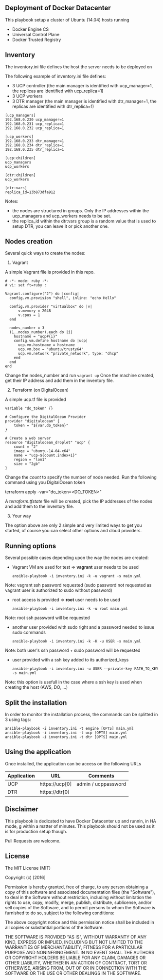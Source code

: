 Deployment of Docker Datacenter
-------------------------------

This playbook setup a cluster of Ubuntu (14.04) hosts running
* Docker Engine CS
* Universal Control Plane
* Docker Trusted Registry

Inventory
---------

The inventory.ini file defines the host the server needs to be deployed on

The following example of inventory.ini file defines:
- 3 UCP controller (the main manager is identified with ucp_manager=1, the replicas are identified with ucp_replica=1)
- 3 UCP workers
- 3 DTR manager (the main manager is identified with dtr_manager=1, the replicas are identified with dtr_replica=1)

```
[ucp_managers]
192.168.0.230 ucp_manager=1
192.168.0.231 ucp_replica=1
192.168.0.232 ucp_replica=1

[ucp_workers]
192.168.0.233 dtr_manager=1
192.168.0.234 dtr_replica=1
192.168.0.235 dtr_replica=1

[ucp:children]
ucp_managers
ucp_workers

[dtr:children]
ucp_workers

[dtr:vars]
replica_id=13b873dfa912
```

Notes:
- the nodes are structured in groups. Only the IP addresses within the ucp_managers and ucp_workers needs to be set.
- the replica_id within the dtr:vars group is a random value that is used to setup DTR, you can leave it or pick another one.


Nodes creation
--------------

Several quick ways to create the nodes:

1. Vagrant

A simple Vagrant file is provided in this repo.

```
# -*- mode: ruby -*-
# vi: set ft=ruby :

Vagrant.configure("2") do |config|
  config.vm.provision "shell", inline: "echo Hello"

  config.vm.provider "virtualbox" do |v|
      v.memory = 2048
      v.cpus = 1
  end

  nodes_number = 3
  (1..nodes_number).each do |i|
    hostname = "ucp#{i}"
    config.vm.define hostname do |ucp|
      ucp.vm.hostname = hostname
      ucp.vm.box = "ubuntu/trusty64"
      ucp.vm.network "private_network", type: "dhcp"
    end
  end
end
```

Change the nodes_number and run ```vagrant up```
Once the machine created, get their IP address and add them in the inventory file.

2. Terraform (on DigitalOcean)

A simple ucp.tf file is provided

```
variable "do_token" {}

# Configure the DigitalOcean Provider
provider "digitalocean" {
    token = "${var.do_token}"
}

# Create a web server
resource "digitalocean_droplet" "ucp" {
    count = "2"
    image = "ubuntu-14-04-x64"
    name = "ucp-${count.index+1}"
    region = "lon1"
    size = "2gb"
}
```

Change the *count* to specify the number of node needed.
Run the following command using you DigitalOcean token

terraform apply -var="do_token=<DO_TOKEN>"

A *terraform.tfstate* file will be created, pick the IP addresses of the nodes and add them to the inventory file.

3. Your way

The option above are only 2 simple and very limited ways to get you started, of course you can select other options and cloud providers.

Running options
---------------

Several possible cases depending upon the way the nodes are created:

* Vagrant VM are used for test => **vagrant** user needs to be used

  ```ansible-playbook -i inventory.ini -k -u vagrant -s main.yml```

Note: vagrant ssh password requested (sudo password not requested as vagrant user is authorized to sudo without password)

* root access is provided => **root** user needs to be used

  ```ansible-playbook -i inventory.ini -k -u root main.yml```

Note: root ssh password will be requested

* another user provided with sudo right and a password needed to issue sudo commands

  ```ansible-playbook -i inventory.ini -k -K -u USER -s main.yml```

Note: both user's ssh password + sudo password will be requested

* user provided with a ssh key added to its authorized_keys

   ```ansible-playbook -i inventory.ini -u USER --private-key PATH_TO_KEY -s main.yml```

Note: this option is usefull in the case where a ssh key is used when creating the host (AWS, DO, ...)

Split the installation
----------------------

In order to monitor the installation process, the commands can be splitted in 3 using tags:

```
ansible-playbook -i inventory.ini -t engine [OPTS] main.yml
ansible-playbook -i inventory.ini -t ucp [OPTS] main.yml
ansible-playbook -i inventory.ini -t dtr [OPTS] main.yml
```

Using the application
---------------------

Once installed, the application can be access on the following URLs

Application | URL | Comments
------------| --- | --------
UCP         | https://ucp[0] | admin / ucppassword
DTR         | https://dtr[0] |

Disclaimer
----------

This playbook is dedicated to have Docker Datacenter up and runnin, in HA mode, g within a matter of minutes.
This playbook should not be used as it is for production setup though.

Pull Requests are welcome.

License
-------

The MIT License (MIT)

Copyright (c) [2016]

Permission is hereby granted, free of charge, to any person obtaining a copy
of this software and associated documentation files (the "Software"), to deal
in the Software without restriction, including without limitation the rights
to use, copy, modify, merge, publish, distribute, sublicense, and/or sell
copies of the Software, and to permit persons to whom the Software is
furnished to do so, subject to the following conditions:

The above copyright notice and this permission notice shall be included in all
copies or substantial portions of the Software.

THE SOFTWARE IS PROVIDED "AS IS", WITHOUT WARRANTY OF ANY KIND, EXPRESS OR
IMPLIED, INCLUDING BUT NOT LIMITED TO THE WARRANTIES OF MERCHANTABILITY,
FITNESS FOR A PARTICULAR PURPOSE AND NONINFRINGEMENT. IN NO EVENT SHALL THE
AUTHORS OR COPYRIGHT HOLDERS BE LIABLE FOR ANY CLAIM, DAMAGES OR OTHER
LIABILITY, WHETHER IN AN ACTION OF CONTRACT, TORT OR OTHERWISE, ARISING FROM,
OUT OF OR IN CONNECTION WITH THE SOFTWARE OR THE USE OR OTHER DEALINGS IN THE
SOFTWARE.

